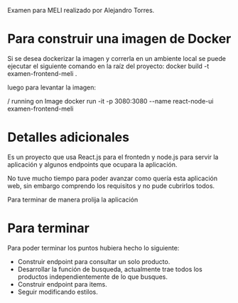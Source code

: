 
Examen para MELI realizado por Alejandro Torres.

# Para construir una imagen de Docker
Si se desea dockerizar la imagen y correrla en un ambiente local se puede ejecutar el siguiente comando en la raíz del proyecto: docker build -t examen-frontend-meli .

luego para levantar la imagen:

/ running on Image
docker run -it -p  3080:3080 --name react-node-ui examen-frontend-meli

# Detalles adicionales 
Es un proyecto que usa React.js para el frontedn y node.js para servir la aplicación y algunos endpoints que ocupara la aplicación.

No tuve mucho tiempo para poder avanzar como quería esta aplicación web, sin embargo comprendo los requisitos y no pude cubrirlos todos.

Para terminar de manera prolija la aplicación


# Para terminar

Para poder terminar los puntos hubiera hecho lo siguiente:

- Construir endpoint para consultar un solo producto.
- Desarrollar la función de busqueda, actualmente trae todos los productos independientemente de lo que busques.
- Construir endpoint para items.
- Seguir modificando estilos.